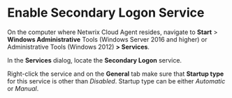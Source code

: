 # Enable Secondary Logon Service

On the computer where Netwrix Cloud Agent resides, navigate to **Start** &gt; **Windows Administrative** Tools (Windows Server 2016 and higher) or Administrative Tools (Windows 2012) **&gt; Services**.

In the **Services** dialog, locate the **Secondary Logon** service. 

 Right-click the service and on the **General** tab make sure that **Startup type** for this service is other than *Disabled*. Startup type can be either *Automatic* or *Manual*.
